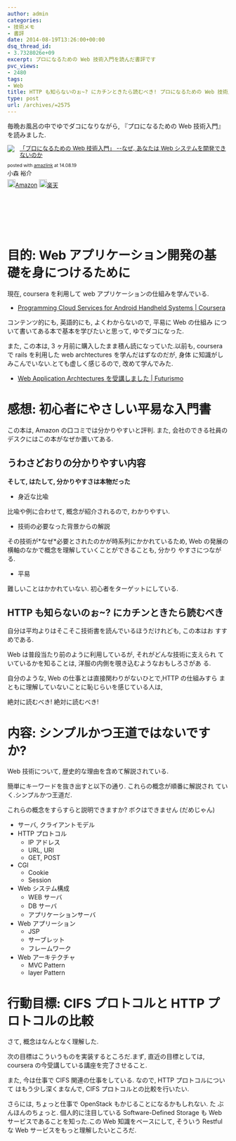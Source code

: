 ```yaml
---
author: admin
categories:
- 技術メモ
- 書評
date: 2014-08-19T13:26:00+00:00
dsq_thread_id:
- 3.7328026e+09
excerpt: プロになるための Web 技術入門を読んだ書評です
pvc_views:
- 2480
tags:
- Web
title: HTTP も知らないのぉ~? にカチンときたら読むべき! プロになるための Web 技術入門を読んだ.
type: post
url: /archives/=2575
---
```


毎晩お風呂の中でゆでダコになりながら, 『プロになるための Web
技術入門』を読みました.

<div class='amazlink-box' style='text-align:left;padding-bottom:20px;font-size:small;/zoom: 1;overflow: hidden;'><div class='amazlink-list' style='clear: both;'><div class='amazlink-image' style='float:left;margin:0px 12px 1px 0px;'><a href='http://www.amazon.co.jp/%E3%80%8C%E3%83%97%E3%83%AD%E3%81%AB%E3%81%AA%E3%82%8B%E3%81%9F%E3%82%81%E3%81%AEWeb%E6%8A%80%E8%A1%93%E5%85%A5%E9%96%80%E3%80%8D-%E2%80%95%E2%80%95%E3%81%AA%E3%81%9C%E3%80%81%E3%81%82%E3%81%AA%E3%81%9F%E3%81%AFWeb%E3%82%B7%E3%82%B9%E3%83%86%E3%83%A0%E3%82%92%E9%96%8B%E7%99%BA%E3%81%A7%E3%81%8D%E3%81%AA%E3%81%84%E3%81%AE%E3%81%8B-%E5%B0%8F%E6%A3%AE-%E8%A3%95%E4%BB%8B/dp/4774142352%3FSubscriptionId%3DAKIAJDINZW45GEGLXQQQ%26tag%3Dsleephacker-22%26linkCode%3Dxm2%26camp%3D2025%26creative%3D165953%26creativeASIN%3D4774142352' target='_blank' rel='nofollow'><img src='http://ecx.images-amazon.com/images/I/614GgCmIuPL._SL160_.jpg' style='border: none;' /></a></div><div class='amazlink-info' style='height:160; margin-bottom: 10px'><div class='amazlink-name' style='margin-bottom:10px;line-height:120%'><a href='http://www.amazon.co.jp/%E3%80%8C%E3%83%97%E3%83%AD%E3%81%AB%E3%81%AA%E3%82%8B%E3%81%9F%E3%82%81%E3%81%AEWeb%E6%8A%80%E8%A1%93%E5%85%A5%E9%96%80%E3%80%8D-%E2%80%95%E2%80%95%E3%81%AA%E3%81%9C%E3%80%81%E3%81%82%E3%81%AA%E3%81%9F%E3%81%AFWeb%E3%82%B7%E3%82%B9%E3%83%86%E3%83%A0%E3%82%92%E9%96%8B%E7%99%BA%E3%81%A7%E3%81%8D%E3%81%AA%E3%81%84%E3%81%AE%E3%81%8B-%E5%B0%8F%E6%A3%AE-%E8%A3%95%E4%BB%8B/dp/4774142352%3FSubscriptionId%3DAKIAJDINZW45GEGLXQQQ%26tag%3Dsleephacker-22%26linkCode%3Dxm2%26camp%3D2025%26creative%3D165953%26creativeASIN%3D4774142352' rel='nofollow' target='_blank'>「プロになるための Web 技術入門」 --なぜ, あなたは Web システムを開発できないのか</a></div><div class='amazlink-powered' style='font-size:80%;margin-top:5px;line-height:120%'>posted with <a href='http://amazlink.keizoku.com/' title='アマゾンアフィリエイトリンク作成ツール' target='_blank'>amazlink</a> at 14.08.19</div><div class='amazlink-detail'>小森 裕介<br /></div><div class='amazlink-sub-info' style='float: left;'><div class='amazlink-link' style='margin-top: 5px'><img src='http://amazlink.fuyu.gs/icon_amazon.png' width='18'><a href='http://www.amazon.co.jp/%E3%80%8C%E3%83%97%E3%83%AD%E3%81%AB%E3%81%AA%E3%82%8B%E3%81%9F%E3%82%81%E3%81%AEWeb%E6%8A%80%E8%A1%93%E5%85%A5%E9%96%80%E3%80%8D-%E2%80%95%E2%80%95%E3%81%AA%E3%81%9C%E3%80%81%E3%81%82%E3%81%AA%E3%81%9F%E3%81%AFWeb%E3%82%B7%E3%82%B9%E3%83%86%E3%83%A0%E3%82%92%E9%96%8B%E7%99%BA%E3%81%A7%E3%81%8D%E3%81%AA%E3%81%84%E3%81%AE%E3%81%8B-%E5%B0%8F%E6%A3%AE-%E8%A3%95%E4%BB%8B/dp/4774142352%3FSubscriptionId%3DAKIAJDINZW45GEGLXQQQ%26tag%3Dsleephacker-22%26linkCode%3Dxm2%26camp%3D2025%26creative%3D165953%26creativeASIN%3D4774142352' rel='nofollow' target='_blank'>Amazon</a> <img src='http://amazlink.fuyu.gs/icon_rakuten.gif' width='18'><a href='http://hb.afl.rakuten.co.jp/hgc/g00q0724.n763w947.g00q0724.n763x2b4/?pc=http%3A%2F%2Fbooks.rakuten.co.jp%2Frb%2F6416565%2F&m=http%3A%2F%2Fm.rakuten.co.jp%2Frms%2Fmsv%2FItem%3Fn%3D6416565%26surl%3Dbook' rel='nofollow' target='_blank'>楽天</a></div></div></div></div></div>

目的: Web アプリケーション開発の基礎を身につけるために
======================================================

現在, coursera を利用して web アプリケーションの仕組みを学んでいる.

-   [Programming Cloud Services for Android Handheld Systems |
    Coursera](https://www.coursera.org/course/mobilecloud)

コンテンツ的にも, 英語的にも, よくわからないので, 平易に Web の仕組み
について書いてある本で基本を学びたいと思って, ゆでダコになった.

また, この本は, 3 ヶ月前に購入したまま積ん読になっていた.以前も,
coursera で rails を利用した web archtectures を学んだはずなのだが, 身体
に知識がしみこんでいない.とても虚しく感じるので, 改めて学んでみた.

-   [ Web Application Archtectures を受講しました |
    Futurismo](https://futurismo.biz/archives/2414)

感想: 初心者にやさしい平易な入門書
==================================

この本は, Amazon の口コミでは分かりやすいと評判. また,
会社のできる社員のデスクにはこの本がなぜか置いてある.

うわさどおりの分かりやすい内容
------------------------------

**そして, はたして, 分かりやすさは本物だった**

-   身近な比喩

比喩や例に合わせて, 概念が紹介されるので, わかりやすい.

-   技術の必要なった背景からの解説

その技術が\*なぜ\*必要とされたのかが時系列にかかれているため, Web
の発展の横軸のなかで概念を理解していくことができることも, 分かり
やすさにつながる.

-   平易

難しいことはかかれていない. 初心者をターゲットにしている.

HTTP も知らないのぉ\~? にカチンときたら読むべき
-----------------------------------------------

自分は平均よりはそこそこ技術書を読んでいるほうだけれども, この本はお
すすめである.

Web は普段当たり前のように利用しているが, それがどんな技術に支えられ
ていているかを知ることは, 洋服の内側を覗き込むようなおもしろさがあ る.

自分のような, Web の仕事とは直接関わりがないひとで,HTTP の仕組みすら
まともに理解していないことに恥じらいを感じている人は,

絶対に読むべき! 絶対に読むべき!

内容: シンプルかつ王道ではないですか?
=====================================

Web 技術について, 歴史的な理由を含めて解説されている.

簡単にキーワードを抜き出すと以下の通り. これらの概念が順番に解説され
ていく.シンプルかつ王道だ.

これらの概念をすらすらと説明できますか? ボクはできません (だめじゃん)

-   サーバ, クライアントモデル
-   HTTP プロトコル
    -   IP アドレス
    -   URL, URI
    -   GET, POST
-   CGI
    -   Cookie
    -   Session
-   Web システム構成
    -   WEB サーバ
    -   DB サーバ
    -   アプリケーションサーバ
-   Web アプリーション
    -   JSP
    -   サーブレット
    -   フレームワーク
-   Web アーキテクチャ
    -   MVC Pattern
    -   layer Pattern

行動目標: CIFS プロトコルと HTTP プロトコルの比較
=================================================

さて, 概念はなんとなく理解した.

次の目標はこういうものを実装するところだ.まず, 直近の目標としては,
coursera の今受講している講座を完了させること.

また, 今は仕事で CIFS 関連の仕事をしている. なので, HTTP
プロトコルについて はもう少し深くまなんで, CIFS
プロトコルとの比較を行いたい.

さらには, ちょっと仕事で OpenStack もかじることになるかもしれない. た
ぶんほんのちょっと. 個人的に注目している Software-Defined Storage も Web
サービスであることを知った.この Web 知識をベースにして, そういう Restful
な Web サービスをもっと理解したいところだ.
